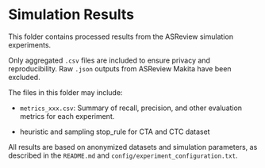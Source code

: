 # Simulation Results

This folder contains processed results from the ASReview simulation experiments.

Only aggregated `.csv` files are included to ensure privacy and reproducibility. Raw `.json` outputs from ASReview Makita have been excluded.

The files in this folder may include:

- `metrics_xxx.csv`: Summary of recall, precision, and other evaluation metrics for each experiment.

-  heuristic and sampling stop_rule for CTA and CTC dataset

All results are based on anonymized datasets and simulation parameters, as described in the `README.md` and `config/experiment_configuration.txt`.
